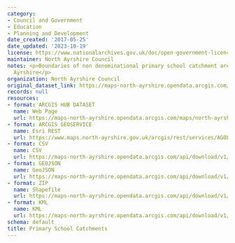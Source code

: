 ```yaml
---
category:
- Council and Government
- Education
- Planning and Development
date_created: '2017-05-25'
date_updated: '2023-10-19'
license: https://www.nationalarchives.gov.uk/doc/open-government-licence/version/3/
maintainer: North Ayrshire Council
notes: <p>Boundaries of non denominational primary school catchment areas within North
  Ayrshire</p>
organization: North Ayrshire Council
original_dataset_link: https://maps-north-ayrshire.opendata.arcgis.com/maps/north-ayrshire::primary-school-catchments
records: null
resources:
- format: ARCGIS HUB DATASET
  name: Web Page
  url: https://maps-north-ayrshire.opendata.arcgis.com/maps/north-ayrshire::primary-school-catchments
- format: ARCGIS GEOSERVICE
  name: Esri REST
  url: https://www.maps.north-ayrshire.gov.uk/arcgis/rest/services/AGOL/Open_Data_Portal/MapServer/0
- format: CSV
  name: CSV
  url: https://maps-north-ayrshire.opendata.arcgis.com/api/download/v1/items/f72d7974b9084bf4b0ce3db6528543f1/csv?layers=0
- format: GEOJSON
  name: GeoJSON
  url: https://maps-north-ayrshire.opendata.arcgis.com/api/download/v1/items/f72d7974b9084bf4b0ce3db6528543f1/geojson?layers=0
- format: ZIP
  name: Shapefile
  url: https://maps-north-ayrshire.opendata.arcgis.com/api/download/v1/items/f72d7974b9084bf4b0ce3db6528543f1/shapefile?layers=0
- format: KML
  name: KML
  url: https://maps-north-ayrshire.opendata.arcgis.com/api/download/v1/items/f72d7974b9084bf4b0ce3db6528543f1/kml?layers=0
schema: default
title: Primary School Catchments
---
```


